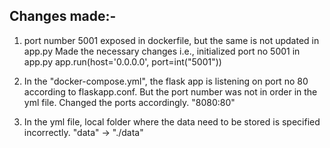 ## Changes made:-

1) port number 5001 exposed in dockerfile, but the same is not updated in app.py 
   Made the necessary changes i.e., initialized port no 5001 in app.py
   app.run(host='0.0.0.0', port=int("5001"))

2) In the "docker-compose.yml", the flask app is listening on port no 80 according to flaskapp.conf. But the port number was not in      order in the yml file. Changed the ports accordingly.
    "8080:80"
    
3) In the yml file, local folder where the data need to be stored is specified incorrectly.
   "data" -> "./data"
   

